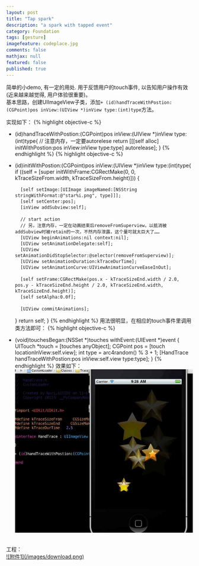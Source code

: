 ```yaml
---
layout: post
title: "Tap spark"
description: "a spark with tapped event"
category: Foundation
tags: [gesture]
imagefeature: codeplace.jpg
comments: false
mathjax: null
featured: false
published: true
---
```


简单的小demo, 有一定的用处. 用于反馈用户的touch事件, 以告知用户操作有效(近来越来越觉得, 用户体验很重要)。<br/>
基本思路，创建UIImageView子类，添加`+ (id)handTraceWithPostion:(CGPoint)pos inView:(UIView *)inView type:(int)type`方法。

实现如下：
{% highlight objective-c %}
+ (id)handTraceWithPostion:(CGPoint)pos inView:(UIView *)inView type:(int)type{
    // 注意内存，一定要autorelese
    return [[[self alloc] initWithPostion:pos inView:inView type:type] autorelease];
}
{% endhighlight %}
{% highlight objective-c %}
- (id)initWithPostion:(CGPoint)pos inView:(UIView *)inView type:(int)type{
    if ((self = [super initWithFrame:CGRectMake(0, 0, kTraceSizeFrom.width, kTraceSizeFrom.height)])) {
        
        [self setImage:[UIImage imageNamed:[NSString stringWithFormat:@"star%i.png", type]]];
        [self setCenter:pos];
        [inView addSubview:self];
        
        // start action
        // 另，注意内存，一定在动画结束后removeFromSuperview，以抵消被addSubview时被retain的一次，不然内存泄露，这个量可就太巨大了……
        [UIView beginAnimations:nil context:nil];
        [UIView setAnimationDelegate:self];
        [UIView setAnimationDidStopSelector:@selector(removeFromSuperview)];
        [UIView setAnimationDuration:kTraceDurTime];
        [UIView setAnimationCurve:UIViewAnimationCurveEaseInOut];
        
        [self setFrame:CGRectMake(pos.x - kTraceSizeEnd.width / 2.0, pos.y - kTraceSizeEnd.height / 2.0, kTraceSizeEnd.width, kTraceSizeEnd.height)];
        [self setAlpha:0.0f];
        
        [UIView commitAnimations];
    }
    return self;
}
{% endhighlight %}
用法很明显，在相应的touch事件里调用类方法即可：
{% highlight objective-c %}
- (void)touchesBegan:(NSSet *)touches withEvent:(UIEvent *)event {
    UITouch *touch = [touches anyObject];
    CGPoint pos = [touch locationInView:self.view];
    int type = arc4random() % 3 + 1;
    [HandTrace handTraceWithPostion:pos inView:self.view type:type];
}
{% endhighlight %}
效果如下：<br/>
![](/images/blog/tap-spark.jpg)
<br/>
工程：<br/>
<a href="http://pan.baidu.com/s/1qWPWXq8" target="_blank" title="工程源码">![附件1](/images/download.png)</a>